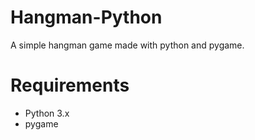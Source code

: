 # Hangman-Python
A simple hangman game made with python and pygame. 

# Requirements
- Python 3.x
- pygame

